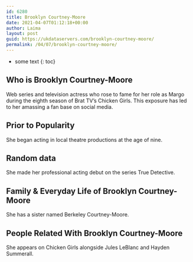```yaml
---
id: 6280
title: Brooklyn Courtney-Moore
date: 2021-04-07T01:12:18+00:00
author: Laima
layout: post
guid: https://ukdataservers.com/brooklyn-courtney-moore/
permalink: /04/07/brooklyn-courtney-moore/
---
```


* some text
{: toc}


## Who is Brooklyn Courtney-Moore
                  
                  
                  
Web series and television actress who rose to fame for her role as Margo during the eighth season of Brat TV&#8217;s Chicken Girls. This exposure has led to her amassing a fan base on social media.
                  
              
            
              
            
                
                
                
## Prior to Popularity
                  
                  
                  
She began acting in local theatre productions at the age of nine.
                  
              
            
              
            
                
                
                
## Random data
                  
                  
                  
She made her professional acting debut on the series True Detective.
                  
              
            
              
            
                
                
                
## Family & Everyday Life of Brooklyn Courtney-Moore
                  
                  
                  
She has a sister named Berkeley Courtney-Moore.
                  
              
            
              
            
                
                
                
## People Related With Brooklyn Courtney-Moore
                  
                  
                  
She appears on Chicken Girls alongside Jules LeBlanc and Hayden Summerall. 
                  
              
            
              
            
                
              
            
              
              
            
            
              
            
          
          
          